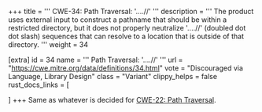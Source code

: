 +++
title = '''
CWE-34: Path Traversal: '....//'
'''
description	= '''
The product uses external input to construct a pathname that should be within a restricted directory, but it does not properly neutralize '....//' (doubled dot dot slash) sequences that can resolve to a location that is outside of that directory.
'''
weight = 34

[extra]
id = 34
name = '''
Path Traversal: '....//'
'''
url = "https://cwe.mitre.org/data/definitions/34.html"
vote = "Discouraged via Language, Library Design"
class = "Variant"
clippy_helps = false
rust_docs_links = [

]
+++
Same as whatever is decided for [CWE-22: Path Traversal](/rust-are-we-secure-yet/cwes/cwe-22).

